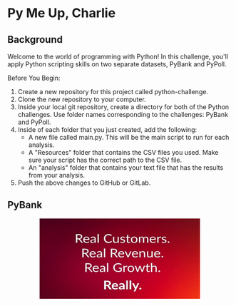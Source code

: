 # Py Me Up, Charlie

## Background

Welcome to the world of programming with Python! In this challenge, you'll apply Python scripting skills on two separate datasets, PyBank and PyPoll. 

Before You Begin:
1. Create a new repository for this project called python-challenge.
2. Clone the new repository to your computer.
3. Inside your local git repository, create a directory for both of the Python challenges. Use folder names corresponding to the challenges: PyBank and PyPoll.
4. Inside of each folder that you just created, add the following:
    - A new file called main.py. This will be the main script to run for each analysis.
    - A "Resources" folder that contains the CSV files you used. Make sure your script has the correct path to the CSV file.
    - An "analysis" folder that contains your text file that has the results from your analysis.
5. Push the above changes to GitHub or GitLab.

## PyBank 

<p align="center">
  <img width="360" height="180" src="https://github.com/leslievazquez/Python_Challenge/blob/main/Images/revenue.png">
</p>

